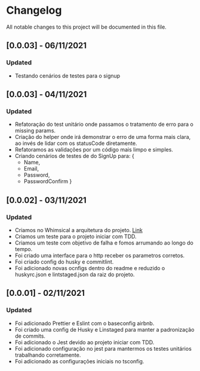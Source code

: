 # Changelog

All notable changes to this project will be documented in this file.

## [0.0.03] - 06/11/2021

### Updated

- Testando cenários de testes para o signup

## [0.0.03] - 04/11/2021

### Updated

- Refatoração do test unitário onde passamos o tratamento de erro para o missing params.
- Criação do helper onde irá demonstrar o erro de uma forma mais clara, ao invés de lidar
  com os statusCode diretamente.
- Refatoramos as validações por um código mais limpo e simples.
- Criando cenários de testes de do SignUp para:
  {
  - Name,
  - Email,
  - Password,
  - PasswordConfirm
    }

## [0.0.02] - 03/11/2021

### Updated

- Criamos no Whimsical a arquitetura do projeto. [Link](https://whimsical.com/clean-node-WE8HA5pYr69WVuzq6vEe5d)
- Criamos um teste para o projeto iniciar com TDD.
- Criamos um teste com objetivo de falha e fomos arrumando ao longo do tempo.
- Foi criado uma interface para o http receber os parametros corretos.
- Foi criado config do husky e commitlint.
- Foi adicionado novas ocnfigs dentro do readme e reduzido o huskyrc.json e lintstaged.json
  da raiz do projeto.

## [0.0.01] - 02/11/2021

### Updated

- Foi adicionado Prettier e Eslint com o baseconfig airbnb.
- Foi criado uma config de Husky e Linstaged para manter a padronização de commits.
- Foi adicionado o Jest devido ao projeto iniciar com TDD.
- Foi adicionado configuração no jest para mantermos os testes unitários trabalhando corretamente.
- Foi adicionado as configurações iniciais no tsconfig.
